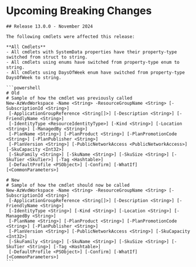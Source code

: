 <!--
    Please leave this section at the top of the breaking change documentation.

    New breaking changes should go under the section titled "Upcoming Breaking Changes", and should adhere to the following format:

    # Upcoming Breaking Changes

    ## Release X.0.0 - January 2017

    The following cmdlets were affected this release:

    **Cmdlet 1**
    - Description of what has changed

    ```powershell
    # Old
    # Sample of how the cmdlet was previously called

    # New
    # Sample of how the cmdlet should now be called
    ```

    Note: the above section follows the template found in the link below: 

    https://github.com/Azure/azure-powershell/blob/dev/documentation/breaking-changes/breaking-change-template.md
-->

# Upcoming Breaking Changes

    ## Release 13.0.0 - November 2024

    The following cmdlets were affected this release:

    **All Cmdlets**
    - All cmdlets with SystemData properties have their property-type switched from struct to string.
    - All cmdlets using enums have switched from property-type enum to string.
    - All cmdlets using DaysOfWeek enum have switched from property-type DaysOfWeek to string.

    ```powershell
    # Old
    # Sample of how the cmdlet was previously called
    New-AzWvdWorkspace -Name <String> -ResourceGroupName <String> [-SubscriptionId <String>]
     [-ApplicationGroupReference <String[]>] [-Description <String>] [-FriendlyName <String>]
     [-IdentityType <ResourceIdentityType>] [-Kind <String>] [-Location <String>] [-ManagedBy <String>]
     [-PlanName <String>] [-PlanProduct <String>] [-PlanPromotionCode <String>] [-PlanPublisher <String>]
     [-PlanVersion <String>] [-PublicNetworkAccess <PublicNetworkAccess>] [-SkuCapacity <Int32>]
     [-SkuFamily <String>] [-SkuName <String>] [-SkuSize <String>] [-SkuTier <SkuTier>] [-Tag <Hashtable>]
     [-DefaultProfile <PSObject>] [-Confirm] [-WhatIf] [<CommonParameters>]

    # New
    # Sample of how the cmdlet should now be called
    New-AzWvdWorkspace -Name <String> -ResourceGroupName <String> [-SubscriptionId <String>]
     [-ApplicationGroupReference <String[]>] [-Description <String>] [-FriendlyName <String>]
     [-IdentityType <String>] [-Kind <String>] [-Location <String>] [-ManagedBy <String>]
     [-PlanName <String>] [-PlanProduct <String>] [-PlanPromotionCode <String>] [-PlanPublisher <String>]
     [-PlanVersion <String>] [-PublicNetworkAccess <String>] [-SkuCapacity <Int32>]
     [-SkuFamily <String>] [-SkuName <String>] [-SkuSize <String>] [-SkuTier <String>] [-Tag <Hashtable>]
     [-DefaultProfile <PSObject>] [-Confirm] [-WhatIf] [<CommonParameters>]
    ```